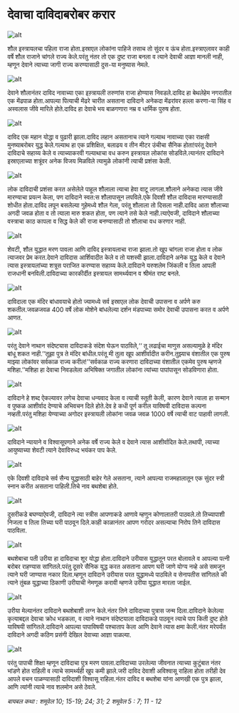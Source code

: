 # ‌‌‌देवाचा दाविदाबरोबर करार

![alt](https://cdn.door43.org/obs/jpg/360px/obs-en-17-01.jpg)

‌‌‌शौल इस्त्रायलचा पहिला राजा होता.‌‌‌इस्राएल लोकांना पाहिजे तसाच तो सुंदर व ऊंच होता.‌‌‌इस्त्राएलावर काही वर्षे शौल राजाने चांगले राज्य केले.‌‌‌परंतु नंतर तो एक दुष्ट राजा बनला व त्याने देवाची आज्ञा मानली नाही, म्हणून देवाने त्याच्या जागी राज्य करण्यासाठी दुस-या मनुष्यास नेमले. 

![alt](https://cdn.door43.org/obs/jpg/360px/obs-en-17-02.jpg)

‌‌देवाने शौलानंतर दाविद नावाच्या एका इस़्त्रायली तरुणांस राजा होण्यास निवडले.‌‌‌दाविद हा बेथलेहेम नगरातील एक मेंढपाळ होता.‌‌‌आपल्या पित्याची मेंढरे चारीत असताना दाविदाने अनेकदा मेंढरांवर हल्ला करणा-या सिंह व अस्वलास जीवे मारिले होते.‌‌‌दाविद हा देवाचे भय बाळगणारा नम्र व धार्मिक पुरुष होता.

![alt](https://cdn.door43.org/obs/jpg/360px/obs-en-17-03.jpg)

‌‌‌दाविद एक महान योद्धा व पुढारी झाला.‌‌‌दाविद लहान असतानाच त्याने गल्याथ नावाच्या एका राक्षसी मुनष्याबरोबर युद्ध केले.‌‌‌गल्याथ हा एक प्रशिक्षित, बलाढय व तीन मीटर उंचीचा सैनिक होता!‌‌‌परंतू देवाने दाविदाचे सहाय्य केले व त्याच्याकरवी गल्याथाचा वध करुन इस्त्रायल लोकांस सोडविले.‌‌‌त्यानंतर दाविदाने इस्राएलाच्या शत्रूंवर अनेक विजय मिळविले त्यामुळे लोकांनी त्याची प्रशंसा केली.

![alt](https://cdn.door43.org/obs/jpg/360px/obs-en-17-04.jpg)

‌‌‌लोक दाविदाची प्रशंसा करत असेलेले पाहूल शौलाला त्याचा हेवा वाटू लागला.‌‌‌शौलाने अनेकदा त्यास जीवे मारण्याचा प्रयत्न केला, पण दाविदाने स्वत:स शौलापासून लपविले.‌‌‌एके दिवशी शौल दाविदास मारण्यासाठी शोधीत होता.‌‌‌दाविद लपून बसलेल्या गुहेमध्ये शौल गेला, परंतू शौलाला तो दिसला नाही.‌‌‌दाविद आता शौलाच्या अगदी जवळ होता व तो त्याला मारु शकत होता, पण त्याने तसे केले नाही.‌‌‌त्याऐवजी, दाविदाने शौलाच्या वस्त्राचा काठ कापला व सिद्ध केले की राजा बनण्यासाठी तो शौलाचा वध करणार नाही.

![alt](https://cdn.door43.org/obs/jpg/360px/obs-en-17-05.jpg)

‌‌‌शेवटी, शौल युद्धात मरण पावला आणि दाविद इस्त्रायलाचा राजा झाला.‌‌‌तो खूप चांगला राजा होता व लोक त्याजवर प्रेम करत.‌‌‌देवाने दाविदास आर्शिवादीत केले व तो यशस्वी झाला.‌‌‌दाविदाने अनेक युद्ध केले व देवाने त्यास इस्त्रायलांच्या शत्रूस पराजित करण्यास सहाय्य केले.‌‌‌दाविदाने यरुशलेम जिंकली व तिला आपली राजधानी बनविली.‌‌‌दाविदाच्या कारकीर्दीत इस्त्रायल सामर्थ्यवान व श्रीमंत राष्ट बनले.

![alt](https://cdn.door43.org/obs/jpg/360px/obs-en-17-06.jpg)

‌‌‌दाविदाला एक मंदिर बांधावयाचे होतो ज्यामध्ये सर्व इस्राएल लोक देवाची उपासना व अर्पणे करु शकतील.‌‌‌जवळजवळ 400 वर्षे लोक मोशेने बांधलेल्या दर्शन मंडपाच्या समोर देवाची उपासना करत व अर्पणे आणत.

![alt](https://cdn.door43.org/obs/jpg/360px/obs-en-17-07.jpg)

‌‌‌परंतु देवाने नाथान संदेष्ट्यास दाविदाकडे संदेश घेऊन पाठविले,‘‘ तू लढाईचा माणुस असल्यामुळे हे मंदिर बांधू शकत नाही.’’‌‌‌तूझा पुत्र ते मंदिर बांधील.‌‌‌परंतू मी तुला खूप आशीर्वादीत करीन.‌‌‌तुझ्याच वंशातील एक पुरुष माझ्या लोकांवर सर्वकाळ राज्य करील!’’‌‌‌सर्वकाळ राज्य करणारा दाविदाच्या वंशातील एकमेव पुरुष म्हणजे मशिहा.’’‌‌‌मशिहा हा देवाचा निवडलेला अभिषिक्त जगातील लोकांना त्यांच्या पापांपासून सोडविणारा होता.

![alt](https://cdn.door43.org/obs/jpg/360px/obs-en-17-08.jpg)

‌‌‌दाविदाने हे शब्द ऐकल्यावर लगेच देवाचा धन्यवाद केला व त्याची स्तूती केली, कारण देवाने त्याला हा सन्मान व पुष्कळ आशीर्वाद देण्याचे अभिवचन दिले होते.‌‌‌देव हे कधी पूर्ण करील याविषयी दाविदास कल्पना नव्हती.‌‌‌परंतु मशिहा येण्याच्या अगोदर इस्त्रायली लोकांना जवळ जवळ 1000 वर्षे त्याची वाट पाहावी लागली.

![alt](https://cdn.door43.org/obs/jpg/360px/obs-en-17-09.jpg)

‌‌‌दाविदाने न्यायाने व विश्वासूपणाने अनेक वर्षे राज्य केले व देवाने त्यास आशीर्वादित केले.‌‌‌तथापी, त्याच्या आयुष्याच्या शेवटी त्याने देवाविरुध्द भयंकर पाप केले.

![alt](https://cdn.door43.org/obs/jpg/360px/obs-en-17-10.jpg)

‌‌‌एके दिवशी दाविदाचे सर्व सैन्य युद्धासाठी बाहेर गेले असताना, त्याने आपल्या राजमहालातून एक सुंदर स्त्री स्नान करीत असताना पाहिली.‌‌‌तिचे नाव बथशेबा होते.

![alt](https://cdn.door43.org/obs/jpg/360px/obs-en-17-11.jpg)

‌‌‌दुसरीकडे बघण्याऐवजी,  दाविदाने त्या स्त्रीस आपणाकडे आणावे म्हणुन कोणालातरी पाठवले.‌‌‌तो तिच्यापाशी निजला व तिला तिच्या घरी पाठवून दिले.‌‌‌काही काळानंतर आपण गरोदर असल्याचा निरोप तिने दाविदास पाठविला.

![alt](https://cdn.door43.org/obs/jpg/360px/obs-en-17-12.jpg)

‌‌‌बथशेबाचा पती उरीया हा दाविदाचा शूर योद्धा होता.‌‌‌दाविदाने उरीयास युद्धातून परत बोलावले व आपल्या पत्नी बरोबर राहण्यास सांगितले.‌‌‌परंतु दूसरे सैनिक युद्ध करत असताना आपण घरी जाणे योग्य नव्हे असे समजून त्याने घरी जाण्यास नकार दिला.म्हणून ‌‌‌दाविदाने उरीयास परत युद्धामध्ये पाठविले व सेनापतीस सांगितले की त्याने तुंबळ युद्धाच्या ठिकाणी उरीयाची नेमणूक करावी म्हणजे उरीया युद्धात मारला जाईल.

![alt](https://cdn.door43.org/obs/jpg/360px/obs-en-17-13.jpg)

‌‌‌उरीया मेल्यानंतर दाविदाने बथशेबाशी लग्न केले.‌‌‌नंतर तिने दाविदाच्या पुत्रास जन्म दिला.दाविदाने केलेल्या कृत्याबद्दल देवाचा क्रोध भडकला, व त्याने नाथान संदेष्टयाला दाविदाकडे पाठवून त्याचे पाप किती दुष्ट होते याविषयी सांगितले.‌‌‌दाविदाने आपल्या पापाविषयी पश्चाताप केला आणि देवाने त्यास क्षमा केली.‌‌‌नंतर मरेपर्यंत दाविदाने अगदी कठिण प्रसंगी देखिल देवाच्या आज्ञा  पाळल्या.

![alt](https://cdn.door43.org/obs/jpg/360px/obs-en-17-14.jpg)

‌‌‌परंतु पापाची शिक्षा म्हणून दाविदाचा पुत्र मरण पावला.‌‌‌दाविदाच्या उरलेल्या जीवनात त्याच्या कुटुंबात नंतर भांडणे होत राहिली व त्याचे सामर्थ्यही खुप कमी झाले.‌‌‌जरी दाविद देवाशी अविश्वासू राहिला होता तरीही देव आपले वचन पाळण्यासाठी दाविदाशी विश्वासू राहिला.‌‌‌नंतर दाविद व बथशेबा यांना आणखी एक पुत्र झाला, आणि त्यांनी त्याचे नाव शलमोन असे ठेवले.

_‌‌‌बायबल कथा :‌‌‌ शमूवेल 10; 15-19; 24; 31; 2 शमूवेल 5 : 7; 11 - 12_